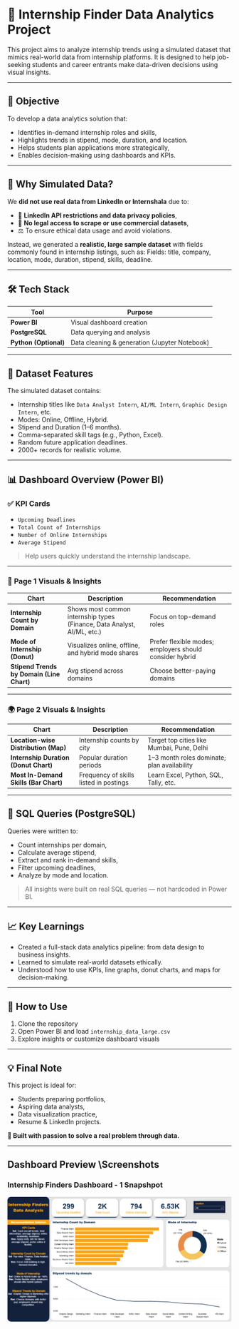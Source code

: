 # 🎯 Internship Finder Data Analytics Project

This project aims to analyze internship trends using a simulated dataset that mimics real-world data from internship platforms. It is designed to help job-seeking students and career entrants make data-driven decisions using visual insights.

---

## 📌 Objective

To develop a data analytics solution that:
- Identifies in-demand internship roles and skills,
- Highlights trends in stipend, mode, duration, and location.
- Helps students plan applications more strategically,
- Enables decision-making using dashboards and KPIs.

---

## 🧠 Why Simulated Data?

We **did not use real data from LinkedIn or Internshala** due to:
- 🔐 **LinkedIn API restrictions and data privacy policies**,
- 📵 **No legal access to scrape or use commercial datasets**,
- ⚖️ To ensure ethical data usage and avoid violations.

Instead, we generated a **realistic, large sample dataset** with fields commonly found in internship listings, such as: 
Fields: title, company, location, mode, duration, stipend, skills, deadline.


---

## 🛠️ Tech Stack

| Tool | Purpose |
|------|---------|
| **Power BI** | Visual dashboard creation |
| **PostgreSQL** | Data querying and analysis |
| **Python (Optional)** | Data cleaning & generation (Jupyter Notebook) |

---

## 📂 Dataset Features

The simulated dataset contains:
- Internship titles like `Data Analyst Intern`, `AI/ML Intern`, `Graphic Design Intern`, etc.
- Modes: Online, Offline, Hybrid.
- Stipend and Duration (1–6 months).
- Comma-separated skill tags (e.g., Python, Excel).
- Random future application deadlines.
- 2000+ records for realistic volume.

---

## 📊 Dashboard Overview (Power BI)

### ✅ **KPI Cards**
- `Upcoming Deadlines`
- `Total Count of Internships`
- `Number of Online Internships`
- `Average Stipend`

> Help users quickly understand the internship landscape.

---

### 📌 **Page 1 Visuals & Insights**

| Chart | Description | Recommendation |
|-------|-------------|----------------|
| **Internship Count by Domain** | Shows most common internship types (Finance, Data Analyst, AI/ML, etc.) | Focus on top-demand roles |
| **Mode of Internship (Donut)** | Visualizes online, offline, and hybrid mode shares | Prefer flexible modes; employers should consider hybrid |
| **Stipend Trends by Domain (Line Chart)** | Avg stipend across domains | Choose better-paying domains |

---

### 🌍 **Page 2 Visuals & Insights**

| Chart | Description | Recommendation |
|-------|-------------|----------------|
| **Location-wise Distribution (Map)** | Internship counts by city | Target top cities like Mumbai, Pune, Delhi |
| **Internship Duration (Donut Chart)** | Popular duration periods | 1–3 month roles dominate; plan availability |
| **Most In-Demand Skills (Bar Chart)** | Frequency of skills listed in postings | Learn Excel, Python, SQL, Tally, etc. |

---

## 🧩 SQL Queries (PostgreSQL)

Queries were written to:
- Count internships per domain,
- Calculate average stipend,
- Extract and rank in-demand skills,
- Filter upcoming deadlines,
- Analyze by mode and location.

> All insights were built on real SQL queries — not hardcoded in Power BI.

---

## 📈 Key Learnings

- Created a full-stack data analytics pipeline: from data design to business insights.
- Learned to simulate real-world datasets ethically.
- Understood how to use KPIs, line graphs, donut charts, and maps for decision-making.

---

## 📢 How to Use

1. Clone the repository
2. Open Power BI and load `internship_data_large.csv`
3. Explore insights or customize dashboard visuals

---

## 💡 Final Note

This project is ideal for:
- Students preparing portfolios,
- Aspiring data analysts,
- Data visualization practice,
- Resume & LinkedIn projects.

**📣 Built with passion to solve a real problem through data.**

---

## Dashboard Preview \Screenshots

### Internship Finders Dashboard - 1 Snapshpot

![Dashboard Preview](https://github.com/Mohammed-Aamir2327/Internship-Finders-Analysis/blob/main/Internship%20Finders%20Dashboard%20-%201.png)





